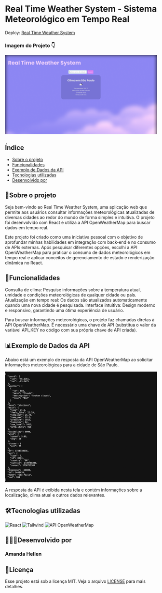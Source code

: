 # Real Time Weather System - Sistema Meteorológico em Tempo Real

Deploy: [Real Time Weather System](https://real-time-weather-system-cjg4.vercel.app/)

### Imagem do Projeto 👇

![Imagem do projeto](./real-time-weather-system/public/real-time-weather-system%20.png)

## Índice

- <a href="#sobre-o-projeto">Sobre o projeto</a>
- <a href="#funcionalidades">Funcionalidades</a>
- <a href="#exemplo-de-dados-da-api">Exemplo de Dados da API</a>
- <a href="#tecnologias-utilizadas">Tecnologias utilizadas</a>
- <a href="#desenvolvido-por"> Desenvolvido por</a>

## 📝Sobre o projeto

Seja bem-vindo ao Real Time Weather System, uma aplicação web que permite aos usuários consultar informações meteorológicas atualizadas de diversas cidades ao redor do mundo de forma simples e intuitiva. O projeto foi desenvolvido com React e utiliza a API OpenWeatherMap para buscar dados em tempo real.

Este projeto foi criado como uma iniciativa pessoal com o objetivo de aprofundar minhas habilidades em integração com back-end e no consumo de APIs externas. Após pesquisar diferentes opções, escolhi a API OpenWeatherMap para praticar o consumo de dados meteorológicos em tempo real e aplicar conceitos de gerenciamento de estado e renderização dinâmica no React.

## 🚀Funcionalidades

Consulta de clima: Pesquise informações sobre a temperatura atual, umidade e condições meteorológicas de qualquer cidade ou país.
Atualização em tempo real: Os dados são atualizados automaticamente quando uma nova cidade é pesquisada.
Interface intuitiva: Design moderno e responsivo, garantindo uma ótima experiência de usuário.

Para buscar informações meteorológicas, o projeto faz chamadas diretas à API OpenWeatherMap.
É necessário uma chave de API (substitua o valor da variável API_KEY no código com sua própria chave de API criada).

## 📊Exemplo de Dados da API

Abaixo está um exemplo de resposta da API OpenWeatherMap ao solicitar informações meteorológicas para a cidade de São Paulo.

![Exemplo de Dados da API](./real-time-weather-system/public/exemplo-de-dados-API.png)

A resposta da API é exibida nesta tela e contém informações sobre a localização, clima atual e outros dados relevantes.

## 🛠Tecnologias utilizadas

<div>
<img alt="React" height="50" width="60" src="https://cdn.jsdelivr.net/gh/devicons/devicon@latest/icons/react/react-original.svg"
>
<img alt="Tailwind" height="50" width="60" src="https://cdn.jsdelivr.net/gh/devicons/devicon@latest/icons/tailwindcss/tailwindcss-original.svg">
<img alt="API OpenWeatherMap" height="50" src="https://openweathermap.org/themes/openweathermap/assets/img/logo_white_cropped.png">
</div>

## 👩🏽‍💻Desenvolvido por

### Amanda Hellen

## 📌Licença

Esse projeto está sob a licença MIT. Veja o arquivo [LICENSE](LICENSE) para mais detalhes.
